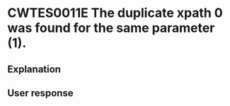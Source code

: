# CWTES0011E The duplicate xpath 0 was found for the same parameter (1).

## Explanation

## User response